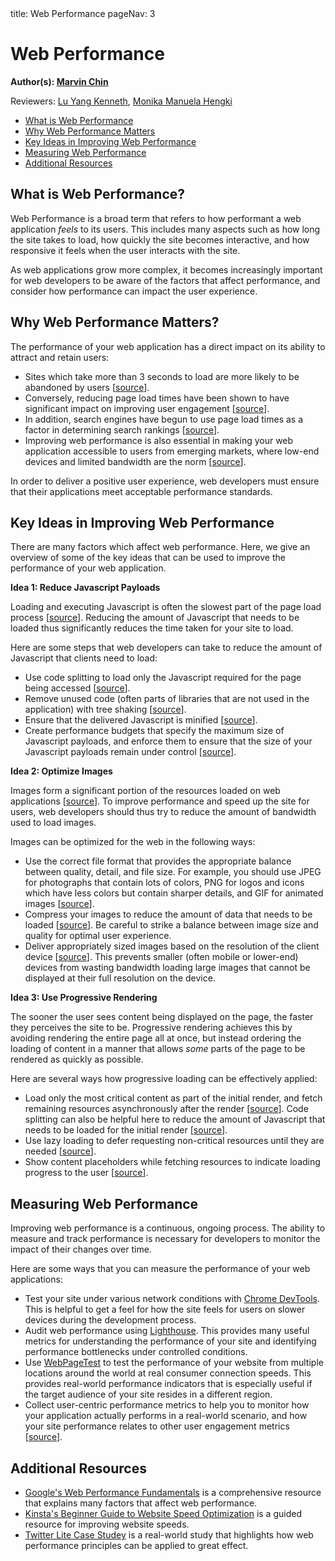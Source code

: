 <frontmatter>
  title: Web Performance
  pageNav: 3
</frontmatter>

<div class="website-content">

# Web Performance

**Author(s): [Marvin Chin](https://github.com/marvinchin)**

Reviewers: [Lu Yang Kenneth](https://github.com/luyangkenneth), [Monika Manuela Hengki](https://www.github.com/monmanuela)

<box id="article-toc">

* [What is Web Performance‎](#what-is-web-performance)
* [Why Web Performance Matters‎](#why-web-performance-matters)
* [Key Ideas in Improving Web Performance‎](#key-ideas-in-improving-web-performance)
* [Measuring Web Performance‎](#measuring-web-performance)
* [Additional Resources‎](#additional-resources)
</box>

## What is Web Performance?

Web Performance is a broad term that refers to how performant a web application *feels* to its users. This includes many aspects such as how long the site takes to load, how quickly the site becomes interactive, and how responsive it feels when the user interacts with the site.

As web applications grow more complex, it becomes increasingly important for web developers to be aware of the factors that affect performance, and consider how performance can impact the user experience.

## Why Web Performance Matters?

The performance of your web application has a direct impact on its ability to attract and retain users:
- Sites which take more than 3 seconds to load are more likely to be abandoned by users [[source](https://developer.akamai.com/blog/2016/09/14/mobile-load-time-user-abandonment)].
- Conversely, reducing page load times have been shown to have significant impact on improving user engagement [[source](https://medium.com/carousell-insider/how-we-made-carousells-mobile-web-experience-3x-faster-bbb3be93e006)].
- In addition, search engines have begun to use page load times as a factor in determining search rankings [[source](https://webmasters.googleblog.com/2018/01/using-page-speed-in-mobile-search.html)].
- Improving web performance is also essential in making your web application accessible to users from emerging markets, where low-end devices and limited bandwidth are the norm [[source](https://building.calibreapp.com/beyond-the-bubble-real-world-performance-9c991dcd5342)].

In order to deliver a positive user experience, web developers must ensure that their applications meet acceptable performance standards.

## Key Ideas in Improving Web Performance
There are many factors which affect web performance. Here, we give an overview of some of the key ideas that can be used to improve the performance of your web application.

**Idea 1: Reduce Javascript Payloads**

Loading and executing Javascript is often the slowest part of the page load process [[source](https://medium.com/@addyosmani/the-cost-of-javascript-in-2018-7d8950fbb5d4)]. Reducing the amount of Javascript that needs to be loaded thus significantly reduces the time taken for your site to load.

Here are some steps that web developers can take to reduce the amount of Javascript that clients need to load:
- Use code splitting to load only the Javascript required for the page being accessed [[source](https://developers.google.com/web/fundamentals/performance/optimizing-javascript/code-splitting/)].
- Remove unused code (often parts of libraries that are not used in the application) with tree shaking [[source](https://developers.google.com/web/fundamentals/performance/optimizing-javascript/tree-shaking/)].
- Ensure that the delivered Javascript is minified [[source](https://developers.google.com/web/fundamentals/performance/optimizing-content-efficiency/javascript-startup-optimization/)].
- Create performance budgets that specify the maximum size of Javascript payloads, and enforce them to ensure that the size of your Javascript payloads remain under control [[source](https://web.dev/fast/incorporate-performance-budgets-into-your-build-tools)].

**Idea 2: Optimize Images**

Images form a significant portion of the resources loaded on web applications [[source](https://httparchive.org/reports/page-weight)]. To improve performance and speed up the site for users, web developers should thus try to reduce the amount of bandwidth used to load images.

Images can be optimized for the web in the following ways:
- Use the correct file format that provides the appropriate balance between quality, detail, and file size. For example, you should use JPEG for photographs that contain lots of colors, PNG for logos and icons which have less colors but contain sharper details, and GIF for animated images [[source](https://medium.com/beginners-guide-to-mobile-web-development/web-image-formats-googles-webp-17e2fe5fc53e)].
- Compress your images to reduce the amount of data that needs to be loaded [[source](https://www.html5rocks.com/en/tutorials/speed/img-compression/)]. Be careful to strike a balance between image size and quality for optimal user experience.
- Deliver appropriately sized images based on the resolution of the client device [[source](https://developer.mozilla.org/en-US/docs/Learn/HTML/Multimedia_and_embedding/Responsive_images)]. This prevents smaller (often mobile or lower-end) devices from wasting bandwidth loading large images that cannot be displayed at their full resolution on the device.

**Idea 3: Use Progressive Rendering**

The sooner the user sees content being displayed on the page, the faster they perceives the site to be. Progressive rendering achieves this by avoiding rendering the entire page all at once, but instead ordering the loading of content in a manner that allows *some* parts of the page to be rendered as quickly as possible.

Here are several ways how progressive loading can be effectively applied:
- Load only the most critical content as part of the initial render, and fetch remaining resources asynchronously after the render [[source](https://developers.google.com/web/fundamentals/performance/critical-rendering-path/)]. Code splitting can also be helpful here to reduce the amount of Javascript that needs to be loaded for the initial render [[source](https://developers.google.com/web/fundamentals/performance/optimizing-javascript/code-splitting/)].
- Use lazy loading to defer requesting non-critical resources until they are needed [[source](https://developers.google.com/web/fundamentals/performance/lazy-loading-guidance/images-and-video/)].
- Show content placeholders while fetching resources to indicate loading progress to the user [[source](https://medium.com/@praveencnaik/content-placeholder-the-new-design-trend-for-audience-involvement-e2ab533d7304)].

## Measuring Web Performance

Improving web performance is a continuous, ongoing process. The ability to measure and track performance is necessary for developers to monitor the impact of their changes over time.

Here are some ways that you can measure the performance of your web applications:
- Test your site under various network conditions with [Chrome DevTools](https://developers.google.com/web/tools/chrome-devtools/network/network-conditions). This is helpful to get a feel for how the site feels for users on slower devices during the development process.
- Audit web performance using [Lighthouse](https://developers.google.com/web/tools/lighthouse/). This provides many useful metrics for understanding the performance of your site and identifying performance bottlenecks under controlled conditions.
- Use [WebPageTest](https://www.webpagetest.org/) to test the performance of your website from multiple locations around the world at real consumer connection speeds. This provides real-world performance indicators that is especially useful if the target audience of your site resides in a different region.
- Collect user-centric performance metrics to help you to monitor how your application actually performs in a real-world scenario, and how your site performance relates to other user engagement metrics [[source](https://developers.google.com/web/fundamentals/performance/user-centric-performance-metrics)].


## Additional Resources
- [Google's Web Performance Fundamentals](https://developers.google.com/web/fundamentals/performance/why-performance-matters/) is a comprehensive resource that explains many factors that affect web performance.
- [Kinsta's Beginner Guide to Website Speed Optimization](https://kinsta.com/learn/page-speed/) is a guided resource for improving website speeds.
- [Twitter Lite Case Studey](https://medium.com/@paularmstrong/twitter-lite-and-high-performance-react-progressive-web-apps-at-scale-d28a00e780a3) is a real-world study that highlights how web performance principles can be applied to great effect.

</div>
